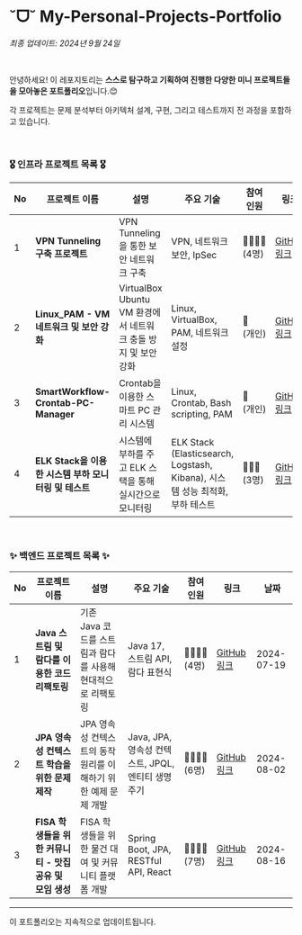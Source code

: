 # ˘ᗜ˘ My-Personal-Projects-Portfolio

*최종 업데이트: 2024년 9월 24일*

<br>

안녕하세요! 이 레포지토리는 **스스로 탐구하고 기획하여 진행한 다양한 미니 프로젝트들을 모아놓은 포트폴리오**입니다.😊 <br>

각 프로젝트는 문제 분석부터 아키텍처 설계, 구현, 그리고 테스트까지 전 과정을 포함하고 있습니다. 

<br>

### 🎖️ 인프라 프로젝트 목록 🎖️

| No | 프로젝트 이름 | 설명 | 주요 기술 | 참여<br> 인원 | 링크 | 날짜 |
|----|---------------|------|-----------|----------|------|------|
| 1  | **VPN Tunneling 구축 프로젝트** | VPN Tunneling을 통한 보안 네트워크 구축 | VPN, 네트워크 보안, IpSec | 👩‍👩‍👧‍👦 (4명) | [GitHub 링크](https://github.com/WooLockVLock/VPNTunneling) | 2024-09-13 |
| 2  | **Linux_PAM - VM 네트워크 및 보안 강화** | VirtualBox Ubuntu VM 환경에서 네트워크 충돌 방지 및 보안 강화 | Linux, VirtualBox, PAM, 네트워크 설정 | 🙋<br>(개인) | [GitHub 링크](https://github.com/RyuChaeHyun/Linux_PAM) | 2024-09-19 |
| 3  | **SmartWorkflow-Crontab-PC-Manager** | Crontab을 이용한 스마트 PC 관리 시스템 | Linux, Crontab, Bash scripting, PAM | 🙋<br>(개인) | [GitHub 링크](https://github.com/RyuChaeHyun/Linux_crontab) | 2024-09-20 |
| 4  | **ELK Stack을 이용한 시스템 부하 모니터링 및 테스트** | 시스템에 부하를 주고 ELK 스택을 통해 실시간으로 모니터링 | ELK Stack (Elasticsearch, Logstash, Kibana), 시스템 성능 최적화, 부하 테스트 | 👩‍👩‍👧<br>(3명) | [GitHub 링크](https://github.com/RyuChaeHyun/Average-Load-in-Linux) | 2024-09-23 |

<br>

### ✨ 백엔드 프로젝트 목록 ✨

| No | 프로젝트 이름 | 설명 | 주요 기술 | 참여<br> 인원 | 링크 | 날짜 |
|----|---------------|------|-----------|----------|------|------|
| 1  | **Java 스트림 및 람다를 이용한 코드 리팩토링** | 기존 Java 코드를 스트림과 람다를 사용해 현대적으로 리팩토링 | Java 17, 스트림 API, 람다 표현식 | 👩‍👩‍👧‍👦<br>(4명) | [GitHub 링크](https://github.com/castlhoo/Refactoring) | 2024-07-19 |
| 2  | **JPA 영속성 컨텍스트 학습을 위한 문제 제작** | JPA 영속성 컨텍스트의 동작 원리를 이해하기 위한 예제 문제 개발 | Java, JPA, 영속성 컨텍스트, JPQL, 엔티티 생명주기 | 👩‍👩‍👧‍👦<br>(6명) | [GitHub 링크](https://github.com/Fisa3/OJT_Project) | 2024-08-02 |
| 3  | **FISA 학생들을 위한 커뮤니티 - 맛집 공유 및 모임 생성** | FISA 학생들을 위한 물건 대여 및 커뮤니티 플랫폼 개발 | Spring Boot, JPA, RESTful API, React | 👩‍👩‍👧‍👦<br>(7명) | [GitHub 링크](https://github.com/yuwankang/FISA-Land) | 2024-08-16 |

---

이 포트폴리오는 지속적으로 업데이트됩니다.
